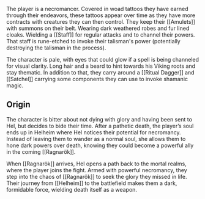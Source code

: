 The player is a necromancer. Covered in woad tattoos they have earned through their endeavors, these tattoos appear over time as they have more contracts with creatures they can then control. 
They keep their [[Amulets]] with summons on their belt. Wearing dark weathered robes and fur lined cloaks. Wielding a [[Staff]] for regular attacks and to channel their powers. That staff is rune-etched to invoke their talisman's power (potentially destroying the talisman in the process).

The character is pale, with eyes that could glow if a spell is being channeled for visual clarity. 
Long hair and a beard to hint towards his Viking roots and stay thematic. In addition to that,
 they carry around a [[Ritual Dagger]]  and [[Satchel]] carrying some components they can use to invoke shamanic magic.
## Origin
The character is bitter about not dying with glory and having been sent to Hel, but decides to bide their time. After a pathetic death, the player’s soul ends up in Helheim where Hel notices their potential for necromancy. Instead of leaving them to wander as a normal soul, she allows them to hone dark powers over death, knowing they could become a powerful ally in the coming [[Ragnarök]].

When [[Ragnarök]] arrives, Hel opens a path back to the mortal realms, where the player joins the fight. Armed with powerful necromancy, they step into the chaos of [[Ragnarök]] to seek the glory they missed in life. Their journey from [[Helheim]] to the battlefield makes them a dark, formidable force, wielding death itself as a weapon.